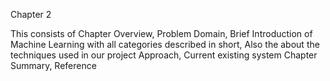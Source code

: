 Chapter 2

This consists of Chapter Overview,
Problem Domain,
Brief Introduction of Machine Learning with all categories described in short,
Also the about the techniques used in our project
Approach,
Current existing system
Chapter Summary,
Reference
